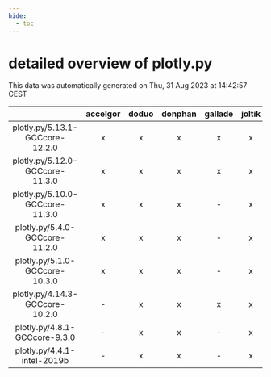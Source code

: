 ```yaml
---
hide:
  - toc
---
```


detailed overview of plotly.py
==============================


This data was automatically generated on Thu, 31 Aug 2023 at 14:42:57 CEST  

| |accelgor|doduo|donphan|gallade|joltik|skitty|swalot|victini|
| :---: | :---: | :---: | :---: | :---: | :---: | :---: | :---: | :---: |
|plotly.py/5.13.1-GCCcore-12.2.0|x|x|x|x|x|x|x|x|
|plotly.py/5.12.0-GCCcore-11.3.0|x|x|x|x|x|x|x|x|
|plotly.py/5.10.0-GCCcore-11.3.0|x|x|x|-|x|x|x|x|
|plotly.py/5.4.0-GCCcore-11.2.0|x|x|x|-|x|x|x|x|
|plotly.py/5.1.0-GCCcore-10.3.0|x|x|x|-|x|x|x|x|
|plotly.py/4.14.3-GCCcore-10.2.0|-|x|x|x|x|x|x|x|
|plotly.py/4.8.1-GCCcore-9.3.0|-|x|x|-|x|x|x|x|
|plotly.py/4.4.1-intel-2019b|-|x|x|-|x|x|x|x|
